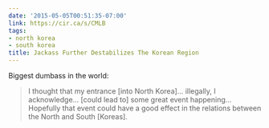 ```yaml
---
date: '2015-05-05T00:51:35-07:00'
link: https://cir.ca/s/CMLB
tags:
- north korea
- south korea
title: Jackass Further Destabilizes The Korean Region
---
```


Biggest dumbass in the world:

>I thought that my entrance [into North Korea]… illegally, I acknowledge… [could lead to] some great event happening… Hopefully that event could have a good effect in the relations between the North and South [Koreas].
